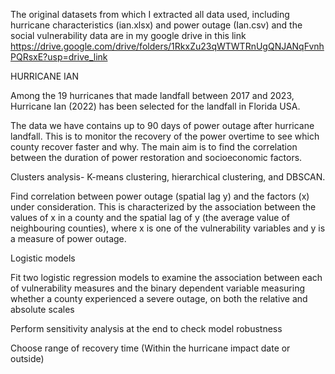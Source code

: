 The original datasets from which I extracted all data used, including hurricane characteristics (ian.xlsx) and power outage (Ian.csv) and the social vulnerability data are in my google drive in this link https://drive.google.com/drive/folders/1RkxZu23qWTWTRnUgQNJANqFvnhPQRsxE?usp=drive_link



HURRICANE IAN 

Among the 19 hurricanes that made landfall between 2017 and 2023, Hurricane Ian (2022) has been selected for the landfall in Florida USA.


The data we have contains up to 90 days of power outage after hurricane landfall. This is to monitor the recovery of the power overtime to see which county recover faster and why. The main aim is to find the correlation between the duration of power restoration and socioeconomic factors. 

Clusters analysis- K-means clustering, hierarchical clustering, and DBSCAN.

Find correlation between power outage (spatial lag y) and the factors (x) under consideration. This is characterized by the association between the values of x in a county and the spatial lag of y (the average value of neighbouring counties), where x is one of the vulnerability variables and y is a measure of power outage.


Logistic models

Fit two logistic regression models to examine the association between each of vulnerability measures and the binary dependent variable measuring whether a county experienced a severe outage, on both the relative and absolute scales

Perform sensitivity analysis at the end to check model robustness

Choose range of recovery time (Within the hurricane impact date or outside)
